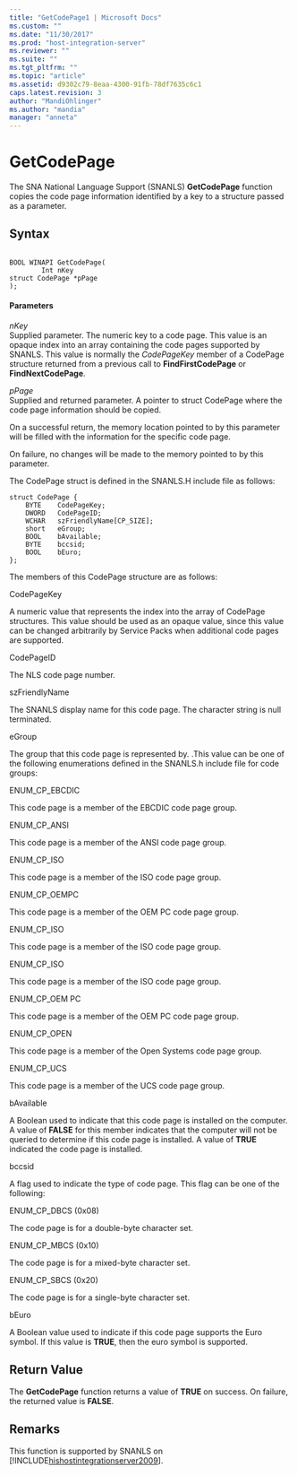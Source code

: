 ```yaml
---
title: "GetCodePage1 | Microsoft Docs"
ms.custom: ""
ms.date: "11/30/2017"
ms.prod: "host-integration-server"
ms.reviewer: ""
ms.suite: ""
ms.tgt_pltfrm: ""
ms.topic: "article"
ms.assetid: d9302c79-8eaa-4300-91fb-78df7635c6c1
caps.latest.revision: 3
author: "MandiOhlinger"
ms.author: "mandia"
manager: "anneta"
---
```

# GetCodePage
The SNA National Language Support (SNANLS) **GetCodePage** function copies the code page information identified by a key to a structure passed as a parameter.  
  
## Syntax  
  
```  
  
BOOL WINAPI GetCodePage(   
        Int nKey  
struct CodePage *pPage  
);  
```  
  
#### Parameters  
 *nKey*  
 Supplied parameter. The numeric key to a code page. This value is an opaque index into an array containing the code pages supported by SNANLS. This value is normally the *CodePageKey* member of a CodePage structure returned from a previous call to **FindFirstCodePage** or **FindNextCodePage**.  
  
 *pPage*  
 Supplied and returned parameter. A pointer to struct CodePage where the code page information should be copied.  
  
 On a successful return, the memory location pointed to by this parameter will be filled with the information for the specific code page.  
  
 On failure, no changes will be made to the memory pointed to by this parameter.  
  
 The CodePage struct is defined in the SNANLS.H include file as follows:  
  
```  
struct CodePage {  
    BYTE    CodePageKey;  
    DWORD   CodePageID;  
    WCHAR   szFriendlyName[CP_SIZE];  
    short   eGroup;  
    BOOL    bAvailable;  
    BYTE    bccsid;  
    BOOL    bEuro;  
};  
```  
  
 The members of this CodePage structure are as follows:  
  
 CodePageKey  
  
 A numeric value that represents the index into the array of CodePage structures. This value should be used as an opaque value, since this value can be changed arbitrarily by Service Packs when additional code pages are supported.  
  
 CodePageID  
  
 The NLS code page number.  
  
 szFriendlyName  
  
 The SNANLS display name for this code page. The character string is null terminated.  
  
 eGroup  
  
 The group that this code page is represented by. .This value can be one of the following enumerations defined in the SNANLS.h include file for code groups:  
  
 ENUM_CP_EBCDIC  
  
 This code page is a member of the EBCDIC code page group.  
  
 ENUM_CP_ANSI  
  
 This code page is a member of the ANSI code page group.  
  
 ENUM_CP_ISO  
  
 This code page is a member of the ISO code page group.  
  
 ENUM_CP_OEMPC  
  
 This code page is a member of the OEM PC code page group.  
  
 ENUM_CP_ISO  
  
 This code page is a member of the ISO code page group.  
  
 ENUM_CP_ISO  
  
 This code page is a member of the ISO code page group.  
  
 ENUM_CP_OEM PC  
  
 This code page is a member of the OEM PC code page group.  
  
 ENUM_CP_OPEN  
  
 This code page is a member of the Open Systems code page group.  
  
 ENUM_CP_UCS  
  
 This code page is a member of the UCS code page group.  
  
 bAvailable  
  
 A Boolean used to indicate that this code page is installed on the computer. A value of **FALSE** for this member indicates that the computer will not be queried to determine if this code page is installed. A value of **TRUE** indicated the code page is installed.  
  
 bccsid  
  
 A flag used to indicate the type of code page. This flag can be one of the following:  
  
 ENUM_CP_DBCS (0x08)  
  
 The code page is for a double-byte character set.  
  
 ENUM_CP_MBCS (0x10)  
  
 The code page is for a mixed-byte character set.  
  
 ENUM_CP_SBCS (0x20)  
  
 The code page is for a single-byte character set.  
  
 bEuro  
  
 A Boolean value used to indicate if this code page supports the Euro symbol. If this value is **TRUE**, then the euro symbol is supported.  
  
## Return Value  
 The **GetCodePage** function returns a value of **TRUE** on success. On failure, the returned value is **FALSE**.  
  
## Remarks  
 This function is supported by SNANLS on [!INCLUDE[hishostintegrationserver2009](../includes/hishostintegrationserver2009-md.md)].